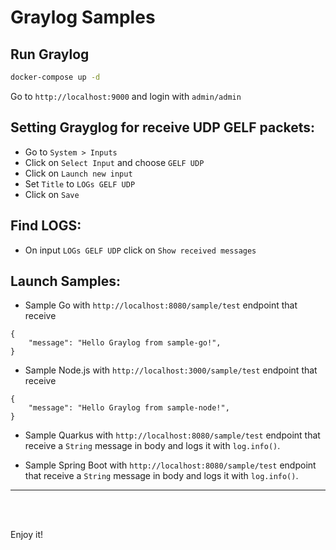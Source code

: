 # Graylog Samples

## Run Graylog

```bash
docker-compose up -d
```

Go to `http://localhost:9000` and login with `admin/admin`

## Setting Grayglog for receive UDP GELF packets:

- Go to `System > Inputs`
- Click on `Select Input` and choose `GELF UDP`
- Click on `Launch new input`
- Set `Title` to `LOGs GELF UDP`
- Click on `Save`

## Find LOGS:

- On input `LOGs GELF UDP` click on `Show received messages`

## Launch Samples:

- Sample Go with `http://localhost:8080/sample/test` endpoint that receive
```
{
    "message": "Hello Graylog from sample-go!",
}
```

- Sample Node.js with `http://localhost:3000/sample/test` endpoint that receive
```
{
    "message": "Hello Graylog from sample-node!",
}
```

- Sample Quarkus with `http://localhost:8080/sample/test` endpoint that receive a `String` message in body and logs it with `log.info()`.

- Sample Spring Boot with `http://localhost:8080/sample/test` endpoint that receive a `String` message in body and logs it with `log.info()`.

---

<br>
<br>

Enjoy it!